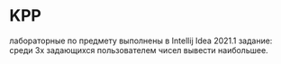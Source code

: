 # KPP
лабораторные по предмету
выполнены в Intellij Idea 2021.1
задание: среди 3х задающихся пользователем чисел вывести наибольшее.
